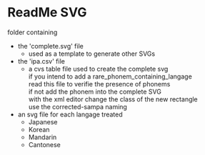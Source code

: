 # ReadMe SVG
folder containing
* the 'complete.svg' file  
  * used as a template to generate other SVGs
* the 'ipa.csv' file  
  * a cvs table file used to create the complete svg  
   if you intend to add a rare_phonem_containing_langage  
read this file to verifie the presence of phonems  
if not add the phonem into the complete SVG  
with the xml editor change the class of the new rectangle  
use the corrected-sampa naming  
* an svg file for each langage treated
  * Japanese
  * Korean
  * Mandarin
  * Cantonese
